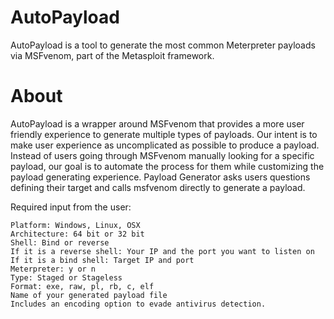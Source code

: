# AutoPayload
AutoPayload is a tool to generate the most common Meterpreter payloads via MSFvenom, part of the Metasploit framework.

# About
AutoPayload is a wrapper around MSFvenom that provides a more user friendly experience to generate multiple types of payloads. Our intent is to make user experience as uncomplicated as possible to produce a payload. Instead of users going through MSFvenom manually looking for a specific payload, our goal is to automate the process for them while customizing the payload generating experience. Payload Generator asks users questions defining their target and calls msfvenom directly to generate a payload.

Required input from the user:

    Platform: Windows, Linux, OSX
    Architecture: 64 bit or 32 bit
    Shell: Bind or reverse
    If it is a reverse shell: Your IP and the port you want to listen on
    If it is a bind shell: Target IP and port
    Meterpreter: y or n
    Type: Staged or Stageless
    Format: exe, raw, pl, rb, c, elf
    Name of your generated payload file
    Includes an encoding option to evade antivirus detection.

